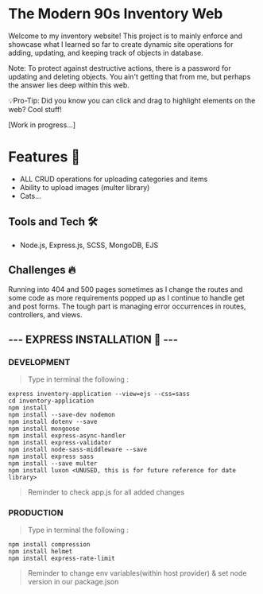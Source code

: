 # The Modern 90s Inventory Web 
Welcome to my inventory website! This project is to mainly enforce and showcase what I learned so far to create dynamic site operations for adding, updating, and keeping track of objects in database. 

Note: To protect against destructive actions, there is a password for updating and deleting objects. You ain't getting that from me, but perhaps the answer lies deep within this web.

💡Pro-Tip: Did you know you can click and drag to highlight elements on the web? Cool stuff!

[Work in progress...] 

# Features 🎯
- ALL CRUD operations for uploading categories and items 
- Ability to upload images (multer library)
- Cats...

## Tools and Tech 🛠️
- Node.js, Express.js, SCSS, MongoDB, EJS

## Challenges 🔥
Running into 404 and 500 pages sometimes as I change the routes and some code as more requirements popped up as I continue to handle get and post forms. The tough part is managing error occurrences in routes, controllers, and views.

## --- EXPRESS INSTALLATION 🚂 ---
### DEVELOPMENT 
> Type in terminal the following : 
``` 
express inventory-application --view=ejs --css=sass
cd inventory-application
npm install 
npm install --save-dev nodemon
npm install dotenv --save
npm install mongoose
npm install express-async-handler
npm install express-validator
npm install node-sass-middleware --save
npm install express sass
npm install --save multer
npm install luxon <UNUSED, this is for future reference for date library>
```

> Reminder to check app.js for all added changes 

### PRODUCTION
> Type in terminal the following : 
```
npm install compression
npm install helmet
npm install express-rate-limit
```
> Reminder to change env variables(within host provider) & set node version in our package.json 


